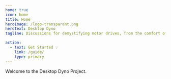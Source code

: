 ```yaml
---
home: true
icon: home
title: Home
heroImage: /logo-transparent.png
heroText: Desktop Dyno
tagline: Discussions for demystifying motor drives, from the comfort of your desktop.

action:
  - text: Get Started 💡
    link: /guide/
    type: primary
---
```


Welcome to the Desktop Dyno Project.
